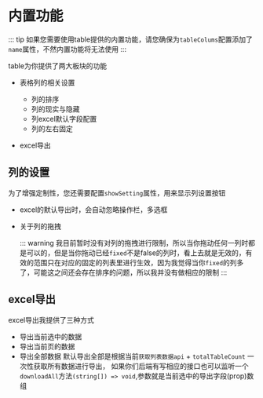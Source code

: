 # 内置功能

::: tip
如果您需要使用table提供的内置功能，请您确保为`tableColums`配置添加了`name`属性，不然内置功能将无法使用
:::

table为你提供了两大板块的功能

- 表格列的相关设置
   - 列的排序
   - 列的现实与隐藏
   - 列excel默认字段配置
   - 列的左右固定

- excel导出

## 列的设置

为了增强定制性，您还需要配置`showSetting`属性，用来显示列设置按钮

- excel的默认导出时，会自动忽略操作栏，多选框
- 关于列的拖拽
   
  ::: warning
  我目前暂时没有对列的拖拽进行限制，所以当你拖动任何一列时都是可以的，但是当你拖动已经`fixed`不是false的列时，看上去就是无效的，有效的范围只在对应的固定的列表里进行生效，因为我觉得当你`fixed`的列多了，可能这之间还会存在排序的问题，所以我并没有做相应的限制
  :::


## excel导出
excel导出我提供了三种方式
- 导出当前选中的数据
- 导出当前页的数据
- 导出全部数据
  默认导出全部是根据当前`获取列表数据api` + `totalTableCount` 一次性获取所有数据进行导出，
  如果你们后端有写相应的接口也可以监听一个`downloadAll`方法`(string[]) => void`,参数就是当前选中的导出字段(prop)数组